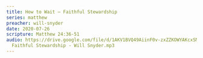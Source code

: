 ```yaml
---
title: How to Wait – Faithful Stewardship
series: matthew
preacher: will-snyder
date: 2020-07-26
scripture: Matthew 24:36-51
audio: https://drive.google.com/file/d/1AKV1BVQ49AiinF0v-zxZZKOWYAKcxSMY/view
  Faithful Stewardship - Will Snyder.mp3
---
```

